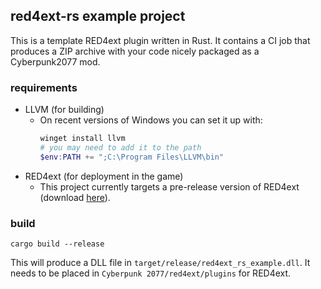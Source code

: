 ## red4ext-rs example project
This is a template RED4ext plugin written in Rust.
It contains a CI job that produces a ZIP archive with your code nicely packaged as a Cyberpunk2077 mod.

### requirements
- LLVM (for building)
  - On recent versions of Windows you can set it up with:
    ```powershell
    winget install llvm
    # you may need to add it to the path
    $env:PATH += ";C:\Program Files\LLVM\bin"
    ```
- RED4ext (for deployment in the game)
  - This project currently targets a pre-release version of RED4ext (download [here](https://github.com/WopsS/RED4ext.SDK/suites/5274387056/artifacts/163105991)).

### build
```
cargo build --release
```
This will produce a DLL file in `target/release/red4ext_rs_example.dll`.
It needs to be placed in `Cyberpunk 2077/red4ext/plugins` for RED4ext.
